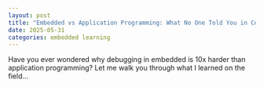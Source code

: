 ```yaml
---
layout: post
title: "Embedded vs Application Programming: What No One Told You in College"
date: 2025-05-31
categories: embedded learning
---
```


Have you ever wondered why debugging in embedded is 10x harder than application programming?
Let me walk you through what I learned on the field...

